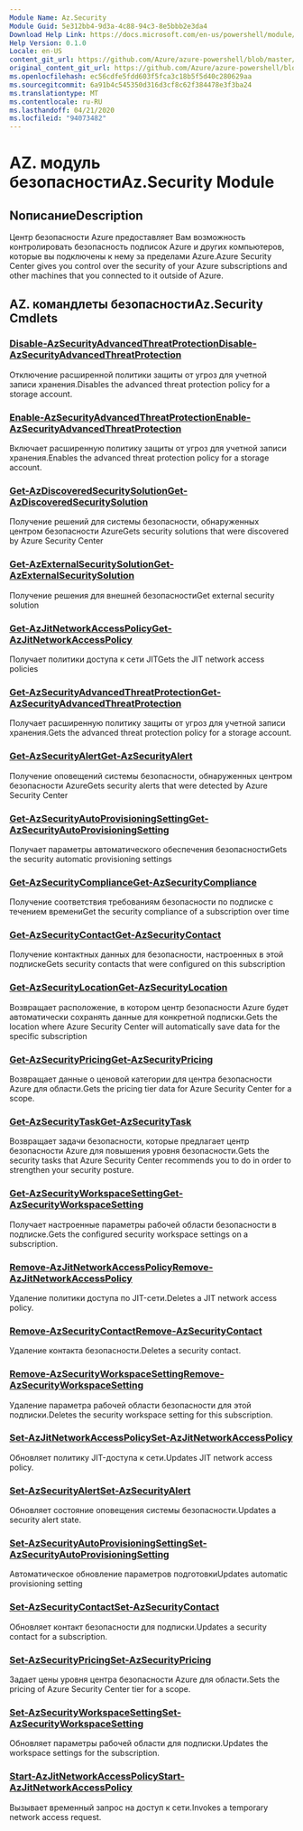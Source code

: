 ```yaml
---
Module Name: Az.Security
Module Guid: 5e312bb4-9d3a-4c88-94c3-8e5bbb2e3da4
Download Help Link: https://docs.microsoft.com/en-us/powershell/module/az.security
Help Version: 0.1.0
Locale: en-US
content_git_url: https://github.com/Azure/azure-powershell/blob/master/src/Security/Security/help/Az.Security.md
original_content_git_url: https://github.com/Azure/azure-powershell/blob/master/src/Security/Security/help/Az.Security.md
ms.openlocfilehash: ec56cdfe5fdd603f5fca3c18b5f5d40c280629aa
ms.sourcegitcommit: 6a91b4c545350d316d3cf8c62f384478e3f3ba24
ms.translationtype: MT
ms.contentlocale: ru-RU
ms.lasthandoff: 04/21/2020
ms.locfileid: "94073482"
---
```

# <span data-ttu-id="bb855-101">AZ. модуль безопасности</span><span class="sxs-lookup"><span data-stu-id="bb855-101">Az.Security Module</span></span>
## <span data-ttu-id="bb855-102">Nописание</span><span class="sxs-lookup"><span data-stu-id="bb855-102">Description</span></span>
<span data-ttu-id="bb855-103">Центр безопасности Azure предоставляет Вам возможность контролировать безопасность подписок Azure и других компьютеров, которые вы подключены к нему за пределами Azure.</span><span class="sxs-lookup"><span data-stu-id="bb855-103">Azure Security Center gives you control over the security of your Azure subscriptions and other machines that you connected to it outside of Azure.</span></span>

## <span data-ttu-id="bb855-104">AZ. командлеты безопасности</span><span class="sxs-lookup"><span data-stu-id="bb855-104">Az.Security Cmdlets</span></span>
### [<span data-ttu-id="bb855-105">Disable-AzSecurityAdvancedThreatProtection</span><span class="sxs-lookup"><span data-stu-id="bb855-105">Disable-AzSecurityAdvancedThreatProtection</span></span>](Disable-AzSecurityAdvancedThreatProtection.md)
<span data-ttu-id="bb855-106">Отключение расширенной политики защиты от угроз для учетной записи хранения.</span><span class="sxs-lookup"><span data-stu-id="bb855-106">Disables the advanced threat protection policy for a storage account.</span></span>

### [<span data-ttu-id="bb855-107">Enable-AzSecurityAdvancedThreatProtection</span><span class="sxs-lookup"><span data-stu-id="bb855-107">Enable-AzSecurityAdvancedThreatProtection</span></span>](Enable-AzSecurityAdvancedThreatProtection.md)
<span data-ttu-id="bb855-108">Включает расширенную политику защиты от угроз для учетной записи хранения.</span><span class="sxs-lookup"><span data-stu-id="bb855-108">Enables the advanced threat protection policy for a storage account.</span></span>

### [<span data-ttu-id="bb855-109">Get-AzDiscoveredSecuritySolution</span><span class="sxs-lookup"><span data-stu-id="bb855-109">Get-AzDiscoveredSecuritySolution</span></span>](Get-AzDiscoveredSecuritySolution.md)
<span data-ttu-id="bb855-110">Получение решений для системы безопасности, обнаруженных центром безопасности Azure</span><span class="sxs-lookup"><span data-stu-id="bb855-110">Gets security solutions that were discovered by Azure Security Center</span></span>

### [<span data-ttu-id="bb855-111">Get-AzExternalSecuritySolution</span><span class="sxs-lookup"><span data-stu-id="bb855-111">Get-AzExternalSecuritySolution</span></span>](Get-AzExternalSecuritySolution.md)
<span data-ttu-id="bb855-112">Получение решения для внешней безопасности</span><span class="sxs-lookup"><span data-stu-id="bb855-112">Get external security solution</span></span> 

### [<span data-ttu-id="bb855-113">Get-AzJitNetworkAccessPolicy</span><span class="sxs-lookup"><span data-stu-id="bb855-113">Get-AzJitNetworkAccessPolicy</span></span>](Get-AzJitNetworkAccessPolicy.md)
<span data-ttu-id="bb855-114">Получает политики доступа к сети JIT</span><span class="sxs-lookup"><span data-stu-id="bb855-114">Gets the JIT network access policies</span></span>

### [<span data-ttu-id="bb855-115">Get-AzSecurityAdvancedThreatProtection</span><span class="sxs-lookup"><span data-stu-id="bb855-115">Get-AzSecurityAdvancedThreatProtection</span></span>](Get-AzSecurityAdvancedThreatProtection.md)
<span data-ttu-id="bb855-116">Получает расширенную политику защиты от угроз для учетной записи хранения.</span><span class="sxs-lookup"><span data-stu-id="bb855-116">Gets the advanced threat protection policy for a storage account.</span></span>

### [<span data-ttu-id="bb855-117">Get-AzSecurityAlert</span><span class="sxs-lookup"><span data-stu-id="bb855-117">Get-AzSecurityAlert</span></span>](Get-AzSecurityAlert.md)
<span data-ttu-id="bb855-118">Получение оповещений системы безопасности, обнаруженных центром безопасности Azure</span><span class="sxs-lookup"><span data-stu-id="bb855-118">Gets security alerts that were detected by Azure Security Center</span></span>

### [<span data-ttu-id="bb855-119">Get-AzSecurityAutoProvisioningSetting</span><span class="sxs-lookup"><span data-stu-id="bb855-119">Get-AzSecurityAutoProvisioningSetting</span></span>](Get-AzSecurityAutoProvisioningSetting.md)
<span data-ttu-id="bb855-120">Получает параметры автоматического обеспечения безопасности</span><span class="sxs-lookup"><span data-stu-id="bb855-120">Gets the security automatic provisioning settings</span></span>

### [<span data-ttu-id="bb855-121">Get-AzSecurityCompliance</span><span class="sxs-lookup"><span data-stu-id="bb855-121">Get-AzSecurityCompliance</span></span>](Get-AzSecurityCompliance.md)
<span data-ttu-id="bb855-122">Получение соответствия требованиям безопасности по подписке с течением времени</span><span class="sxs-lookup"><span data-stu-id="bb855-122">Get the security compliance of a subscription over time</span></span>

### [<span data-ttu-id="bb855-123">Get-AzSecurityContact</span><span class="sxs-lookup"><span data-stu-id="bb855-123">Get-AzSecurityContact</span></span>](Get-AzSecurityContact.md)
<span data-ttu-id="bb855-124">Получение контактных данных для безопасности, настроенных в этой подписке</span><span class="sxs-lookup"><span data-stu-id="bb855-124">Gets security contacts that were configured on this subscription</span></span>

### [<span data-ttu-id="bb855-125">Get-AzSecurityLocation</span><span class="sxs-lookup"><span data-stu-id="bb855-125">Get-AzSecurityLocation</span></span>](Get-AzSecurityLocation.md)
<span data-ttu-id="bb855-126">Возвращает расположение, в котором центр безопасности Azure будет автоматически сохранять данные для конкретной подписки.</span><span class="sxs-lookup"><span data-stu-id="bb855-126">Gets the location where Azure Security Center will automatically save data for the specific subscription</span></span>

### [<span data-ttu-id="bb855-127">Get-AzSecurityPricing</span><span class="sxs-lookup"><span data-stu-id="bb855-127">Get-AzSecurityPricing</span></span>](Get-AzSecurityPricing.md)
<span data-ttu-id="bb855-128">Возвращает данные о ценовой категории для центра безопасности Azure для области.</span><span class="sxs-lookup"><span data-stu-id="bb855-128">Gets the pricing tier data for Azure Security Center for a scope.</span></span>

### [<span data-ttu-id="bb855-129">Get-AzSecurityTask</span><span class="sxs-lookup"><span data-stu-id="bb855-129">Get-AzSecurityTask</span></span>](Get-AzSecurityTask.md)
<span data-ttu-id="bb855-130">Возвращает задачи безопасности, которые предлагает центр безопасности Azure для повышения уровня безопасности.</span><span class="sxs-lookup"><span data-stu-id="bb855-130">Gets the security tasks that Azure Security Center recommends you to do in order to strengthen your security posture.</span></span>

### [<span data-ttu-id="bb855-131">Get-AzSecurityWorkspaceSetting</span><span class="sxs-lookup"><span data-stu-id="bb855-131">Get-AzSecurityWorkspaceSetting</span></span>](Get-AzSecurityWorkspaceSetting.md)
<span data-ttu-id="bb855-132">Получает настроенные параметры рабочей области безопасности в подписке.</span><span class="sxs-lookup"><span data-stu-id="bb855-132">Gets the configured security workspace settings on a subscription.</span></span>

### [<span data-ttu-id="bb855-133">Remove-AzJitNetworkAccessPolicy</span><span class="sxs-lookup"><span data-stu-id="bb855-133">Remove-AzJitNetworkAccessPolicy</span></span>](Remove-AzJitNetworkAccessPolicy.md)
<span data-ttu-id="bb855-134">Удаление политики доступа по JIT-сети.</span><span class="sxs-lookup"><span data-stu-id="bb855-134">Deletes a JIT network access policy.</span></span>

### [<span data-ttu-id="bb855-135">Remove-AzSecurityContact</span><span class="sxs-lookup"><span data-stu-id="bb855-135">Remove-AzSecurityContact</span></span>](Remove-AzSecurityContact.md)
<span data-ttu-id="bb855-136">Удаление контакта безопасности.</span><span class="sxs-lookup"><span data-stu-id="bb855-136">Deletes a security contact.</span></span>

### [<span data-ttu-id="bb855-137">Remove-AzSecurityWorkspaceSetting</span><span class="sxs-lookup"><span data-stu-id="bb855-137">Remove-AzSecurityWorkspaceSetting</span></span>](Remove-AzSecurityWorkspaceSetting.md)
<span data-ttu-id="bb855-138">Удаление параметра рабочей области безопасности для этой подписки.</span><span class="sxs-lookup"><span data-stu-id="bb855-138">Deletes the security workspace setting for this subscription.</span></span>

### [<span data-ttu-id="bb855-139">Set-AzJitNetworkAccessPolicy</span><span class="sxs-lookup"><span data-stu-id="bb855-139">Set-AzJitNetworkAccessPolicy</span></span>](Set-AzJitNetworkAccessPolicy.md)
<span data-ttu-id="bb855-140">Обновляет политику JIT-доступа к сети.</span><span class="sxs-lookup"><span data-stu-id="bb855-140">Updates JIT network access policy.</span></span>

### [<span data-ttu-id="bb855-141">Set-AzSecurityAlert</span><span class="sxs-lookup"><span data-stu-id="bb855-141">Set-AzSecurityAlert</span></span>](Set-AzSecurityAlert.md)
<span data-ttu-id="bb855-142">Обновляет состояние оповещения системы безопасности.</span><span class="sxs-lookup"><span data-stu-id="bb855-142">Updates a security alert state.</span></span>

### [<span data-ttu-id="bb855-143">Set-AzSecurityAutoProvisioningSetting</span><span class="sxs-lookup"><span data-stu-id="bb855-143">Set-AzSecurityAutoProvisioningSetting</span></span>](Set-AzSecurityAutoProvisioningSetting.md)
<span data-ttu-id="bb855-144">Автоматическое обновление параметров подготовки</span><span class="sxs-lookup"><span data-stu-id="bb855-144">Updates automatic provisioning setting</span></span>

### [<span data-ttu-id="bb855-145">Set-AzSecurityContact</span><span class="sxs-lookup"><span data-stu-id="bb855-145">Set-AzSecurityContact</span></span>](Set-AzSecurityContact.md)
<span data-ttu-id="bb855-146">Обновляет контакт безопасности для подписки.</span><span class="sxs-lookup"><span data-stu-id="bb855-146">Updates a security contact for a subscription.</span></span>

### [<span data-ttu-id="bb855-147">Set-AzSecurityPricing</span><span class="sxs-lookup"><span data-stu-id="bb855-147">Set-AzSecurityPricing</span></span>](Set-AzSecurityPricing.md)
<span data-ttu-id="bb855-148">Задает цены уровня центра безопасности Azure для области.</span><span class="sxs-lookup"><span data-stu-id="bb855-148">Sets the pricing of Azure Security Center tier for a scope.</span></span>

### [<span data-ttu-id="bb855-149">Set-AzSecurityWorkspaceSetting</span><span class="sxs-lookup"><span data-stu-id="bb855-149">Set-AzSecurityWorkspaceSetting</span></span>](Set-AzSecurityWorkspaceSetting.md)
<span data-ttu-id="bb855-150">Обновляет параметры рабочей области для подписки.</span><span class="sxs-lookup"><span data-stu-id="bb855-150">Updates the workspace settings for the subscription.</span></span>

### [<span data-ttu-id="bb855-151">Start-AzJitNetworkAccessPolicy</span><span class="sxs-lookup"><span data-stu-id="bb855-151">Start-AzJitNetworkAccessPolicy</span></span>](Start-AzJitNetworkAccessPolicy.md)
<span data-ttu-id="bb855-152">Вызывает временный запрос на доступ к сети.</span><span class="sxs-lookup"><span data-stu-id="bb855-152">Invokes a temporary network access request.</span></span>

